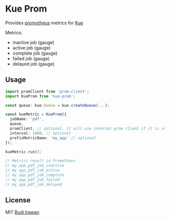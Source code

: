 # Kue Prom
Provides [promotheus](https://prometheus.io/) metrics for [Kue](https://github.com/Automattic/kue)

Metrics:
- inactive job (gauge)
- active job (gauge)
- complete job (gauge)
- failed job (gauge)
- delayed job (gauge)

## Usage
```typescript
import promClient from 'prom-client';
import KueProm from 'kue-prom';

const queue: kue.Queue = kue.createQueue(...);

const kueMetric = KueProm({
  jobName: 'pdf',
  queue,
  promClient, // optional, it will use internal prom client if it is not given
  interval: 1000, // optional
  prefixMetricName: 'my_app' // optional
});

kueMetric.run();

// Metrics result in Promotheus
// my_app_pdf_job_inactive
// my_app_pdf_job_active
// my_app_pdf_job_complete
// my_app_pdf_job_failed
// my_app_pdf_job_delayed
```

## License
MIT [Budi Irawan](https://github.com/deerawan)
